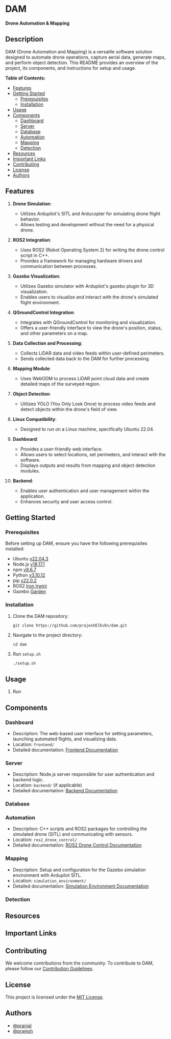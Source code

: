 # DAM

**Drone Automation & Mapping**

## Description

DAM (Drone Automation and Mapping) is a versatile software solution designed to automate drone operations, capture aerial data, generate maps, and perform object detection. This README provides an overview of the project, its components, and instructions for setup and usage.

**Table of Contents:**

- [Features](#features)
- [Getting Started](#getting-started)
  - [Prerequisites](#prerequisites)
  - [Installation](#installation)
- [Usage](#usage)
- [Components](#components)
  - [Dashboard](#dashboard)
  - [Server](#server)
  - [Database](#database)
  - [Automation](#automation)
  - [Mapping](#mapping)
  - [Detection](#detection)
- [Resources](#resources)
- [Important Links](#important-links)
- [Contributing](#contributing)
- [License](#license)
- [Authors](#authors)

## Features

1. **Drone Simulation**:

   - Utilizes Ardupilot's SITL and Arducopter for simulating drone flight behavior.
   - Allows testing and development without the need for a physical drone.

2. **ROS2 Integration**:

   - Uses ROS2 (Robot Operating System 2) for writing the drone control script in C++.
   - Provides a framework for managing hardware drivers and communication between processes.

3. **Gazebo Visualization**:

   - Utilizes Gazebo simulator with Ardupilot's gazebo plugin for 3D visualization.
   - Enables users to visualize and interact with the drone's simulated flight environment.

4. **QGroundControl Integration**:

   - Integrates with QGroundControl for monitoring and visualization.
   - Offers a user-friendly interface to view the drone's position, status, and other parameters on a map.

5. **Data Collection and Processing**:

   - Collects LiDAR data and video feeds within user-defined perimeters.
   - Sends collected data back to the DAM for further processing.

6. **Mapping Module**:

   - Uses WebODM to process LiDAR point cloud data and create detailed maps of the surveyed region.

7. **Object Detection**:

   - Utilizes YOLO (You Only Look Once) to process video feeds and detect objects within the drone's field of view.

8. **Linux Compatibility**:

   - Designed to run on a Linux machine, specifically Ubuntu 22.04.

9. **Dashboard**:

   - Provides a user-friendly web interface.
   - Allows users to select locations, set perimeters, and interact with the software.
   - Displays outputs and results from mapping and object detection modules.

10. **Backend**:
    - Enables user authentication and user management within the application.
    - Enhances security and user access control.

## Getting Started

### Prerequisites

Before setting up DAM, ensure you have the following prerequisites installed:

- Ubuntu [v22.04.3](https://ubuntu.com/download/desktop)
- Node.js [v18.17.1](https://nodejs.org/en)
- npm [v9.6.7](https://www.npmjs.com/)
- Python [v3.10.12](https://www.python.org/)
- pip [v22.0.2](https://pypi.org/project/pip/)
- ROS2 [Iron Irwini](https://docs.ros.org/en/iron/Installation.html)
- Gazebo [Garden](https://gazebosim.org/docs/garden/install_ubuntu)

### Installation

1. Clone the DAM repository:

   ```shell
   git clone https://github.com/prajeshElEvEn/dam.git
   ```

2. Navigate to the project directory:

   ```shell
   cd dam
   ```

3. Run `setup.sh`
   ```bash
   ./setup.sh
   ```

## Usage

1. Run

## Components

### Dashboard

- Description: The web-based user interface for setting parameters, launching automated flights, and visualizing data.
- Location: `frontend/`
- Detailed documentation: [Frontend Documentation](frontend/README.md)

### Server

- Description: Node.js server responsible for user authentication and backend logic.
- Location: `backend/` (if applicable)
- Detailed documentation: [Backend Documentation](backend/README.md)

### Database

### Automation

- Description: C++ scripts and ROS2 packages for controlling the simulated drone (SITL) and communicating with sensors.
- Location: `ros2_drone_control/`
- Detailed documentation: [ROS2 Drone Control Documentation](ros2_drone_control/README.md)

### Mapping

- Description: Setup and configuration for the Gazebo simulation environment with Ardupilot SITL.
- Location: `simulation_environment/`
- Detailed documentation: [Simulation Environment Documentation](simulation_environment/README.md)

### Detection

## Resources

## Important Links

## Contributing

We welcome contributions from the community. To contribute to DAM, please follow our [Contribution Guidelines](CONTRIBUTING.md).

## License

This project is licensed under the [MIT License](LICENSE).

## Authors

- [@pranjal]()
- [@prajesh]()
